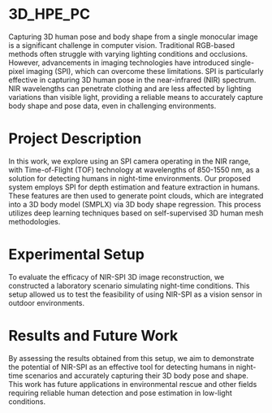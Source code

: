 # 3D_HPE_PC

Capturing 3D human pose and body shape from a single monocular image is a significant challenge in computer vision. Traditional RGB-based methods often struggle with varying lighting conditions and occlusions. 
However, advancements in imaging technologies have introduced single-pixel imaging (SPI), which can overcome these limitations. SPI is particularly effective in capturing 3D human pose in the near-infrared (NIR) 
spectrum. NIR wavelengths can penetrate clothing and are less affected by lighting variations than visible light, providing a reliable means to accurately capture body shape and pose data, even in challenging 
environments.

# Project Description
In this work, we explore using an SPI camera operating in the NIR range, with Time-of-Flight (TOF) technology at wavelengths of 850-1550 nm, as a solution for detecting humans in night-time environments. 
Our proposed system employs SPI for depth estimation and feature extraction in humans. These features are then used to generate point clouds, which are integrated into a 3D body model (SMPLX) via 3D body 
shape regression. This process utilizes deep learning techniques based on self-supervised 3D human mesh methodologies.

# Experimental Setup

To evaluate the efficacy of NIR-SPI 3D image reconstruction, we constructed a laboratory scenario simulating night-time conditions. This setup allowed us to test the feasibility of using NIR-SPI as a vision 
sensor in outdoor environments.

# Results and Future Work
By assessing the results obtained from this setup, we aim to demonstrate the potential of NIR-SPI as an effective tool for detecting humans in night-time scenarios and accurately capturing their 3D body pose 
and shape. This work has future applications in environmental rescue and other fields requiring reliable human detection and pose estimation in low-light conditions.
